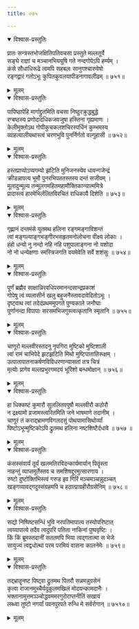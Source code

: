 ```yaml
---
title: ०७५

---
```

<div class="audioEmbed"  caption="सीतालक्ष्मी-वाचनम्" src="https://sanskritdocuments.org/sites/completenarayaneeyam/SoundFiles/075/075_01.mp3"></div>
<details open><summary>विश्वास-प्रस्तुतिः</summary>

प्रातः सन्त्रस्तभोजक्षितिपतिवचसा प्रस्तुते मल्लतूर्ये  
सङ्घे राज्ञां च मञ्चानभिययुषि गते नन्दगोपेऽपि हर्म्यम् ।  
कंसे सौधाधिरूढे त्वमपि सहबलः सानुगश्चारुवेषो  
रङ्गद्वारं गतोऽभूः कुपितकुवलयापीडनागावलीढम् ॥ ७५१॥
</details>
<details><summary>मूलम्</summary>

प्रातः सन्त्रस्तभोजक्षितिपतिवचसा प्रस्तुते मल्लतूर्ये  
सङ्घे राज्ञां च मञ्चानभिययुषि गते नन्दगोपेऽपि हर्म्यम् ।  
कंसे सौधाधिरूढे त्वमपि सहबलः सानुगश्चारुवेषो  
रङ्गद्वारं गतोऽभूः कुपितकुवलयापीडनागावलीढम् ॥ ७५१॥
</details>



<div class="audioEmbed"  caption="सीतालक्ष्मी-वाचनम्" src="https://sanskritdocuments.org/sites/completenarayaneeyam/SoundFiles/075/075_02.mp3"></div>
<details open><summary>विश्वास-प्रस्तुतिः</summary>

पापिष्ठापेहि मार्गाद्द्रुतमिति वचसा निष्ठुरक्रुद्धबुद्धे  
रग्बष्ठस्य प्रणोदादधिकजवजुषा हस्तिना गृह्यमाणः ।  
केलीमुक्तोऽथ गोपीकुचकलशचिरस्पर्धिनं कुम्भमस्य  
व्याहत्यालीयथास्त्वं चरणभुवि पुनर्निर्गतो वल्गुहासी ॥ ७५२॥
</details>
<details><summary>मूलम्</summary>

पापिष्ठापेहि मार्गाद्द्रुतमिति वचसा निष्ठुरक्रुद्धबुद्धे  
रग्बष्ठस्य प्रणोदादधिकजवजुषा हस्तिना गृह्यमाणः ।  
केलीमुक्तोऽथ गोपीकुचकलशचिरस्पर्धिनं कुम्भमस्य  
व्याहत्यालीयथास्त्वं चरणभुवि पुनर्निर्गतो वल्गुहासी ॥ ७५२॥
</details>



<div class="audioEmbed"  caption="सीतालक्ष्मी-वाचनम्" src="https://sanskritdocuments.org/sites/completenarayaneeyam/SoundFiles/075/075_03.mp3"></div>
<details open><summary>विश्वास-प्रस्तुतिः</summary>

हस्तप्राप्योऽप्यगम्यो झटिति मुनिजनस्येव धावन्गजेन्द्रं  
क्रीडन्नापत्य भूमौ पुनरभिपततस्तस्य दन्तं सजीवम् ।  
मूलादुन्मूल्य तन्मूलगमहितमहामौक्तिकान्यात्ममित्रे  
प्रादास्त्वं हारमेभिर्ललितविरचितं राधिकायै दिशेति ॥ ७५३॥
</details>
<details><summary>मूलम्</summary>

हस्तप्राप्योऽप्यगम्यो झटिति मुनिजनस्येव धावन्गजेन्द्रं  
क्रीडन्नापत्य भूमौ पुनरभिपततस्तस्य दन्तं सजीवम् ।  
मूलादुन्मूल्य तन्मूलगमहितमहामौक्तिकान्यात्ममित्रे  
प्रादास्त्वं हारमेभिर्ललितविरचितं राधिकायै दिशेति ॥ ७५३॥
</details>



<div class="audioEmbed"  caption="सीतालक्ष्मी-वाचनम्" src="https://sanskritdocuments.org/sites/completenarayaneeyam/SoundFiles/075/075_04.mp3"></div>
<details open><summary>विश्वास-प्रस्तुतिः</summary>

गृह्णानं दन्तमंसे युतमथ हलिना रङ्गमङ्गाविशन्तं  
त्वां मङ्गल्याङ्गभङ्गीरभसहृतमनोलोचना वीक्ष्य लोकाः ।  
हंहो धन्यो नु नन्दो नहि नहि पशुपालाङ्गना नो यशोदा  
नो नो धन्येक्षणाः स्मस्त्रिजगति वयमेवेति सर्वे शशंसुः ॥ ७५४॥
</details>
<details><summary>मूलम्</summary>

गृह्णानं दन्तमंसे युतमथ हलिना रङ्गमङ्गाविशन्तं  
त्वां मङ्गल्याङ्गभङ्गीरभसहृतमनोलोचना वीक्ष्य लोकाः ।  
हंहो धन्यो नु नन्दो नहि नहि पशुपालाङ्गना नो यशोदा  
नो नो धन्येक्षणाः स्मस्त्रिजगति वयमेवेति सर्वे शशंसुः ॥ ७५४॥
</details>



<div class="audioEmbed"  caption="सीतालक्ष्मी-वाचनम्" src="https://sanskritdocuments.org/sites/completenarayaneeyam/SoundFiles/075/075_05.mp3"></div>
<details open><summary>विश्वास-प्रस्तुतिः</summary>

पूर्णं ब्रह्मैव साक्षान्निरवधिपरमानन्दसान्द्रप्रकाशं  
गोपेषु त्वं व्यलासीर्न खलु बहुजनैस्तावदावेदितोऽभूः ।  
दृष्ट्वाथ त्वां तदेदंप्रथममुपगते पुण्यकाले जनौघाः  
पूर्णानन्दा विपापाः सरसमभिजगुस्त्वत्कृतानि स्मृतानि ॥ ७५५॥
</details>
<details><summary>मूलम्</summary>

पूर्णं ब्रह्मैव साक्षान्निरवधिपरमानन्दसान्द्रप्रकाशं  
गोपेषु त्वं व्यलासीर्न खलु बहुजनैस्तावदावेदितोऽभूः ।  
दृष्ट्वाथ त्वां तदेदंप्रथममुपगते पुण्यकाले जनौघाः  
पूर्णानन्दा विपापाः सरसमभिजगुस्त्वत्कृतानि स्मृतानि ॥ ७५५॥
</details>



<div class="audioEmbed"  caption="सीतालक्ष्मी-वाचनम्" src="https://sanskritdocuments.org/sites/completenarayaneeyam/SoundFiles/075/075_06.mp3"></div>
<details open><summary>विश्वास-प्रस्तुतिः</summary>

चाणूरो मल्लवीरस्तदनु नृपगिरा मुष्टिको मुष्टिशाली  
त्वां रामं चाभिपेदे झटझटिति मिथो मुष्टिपातातिरूक्षम् ।  
उत्पातापातनाकर्षणविविधरणान्यासतां तत्र चित्रं  
मृत्योः प्रागेव मल्लप्रभुरगमदयं भूरिशो बन्धमोक्षान् ॥ ७५६॥
</details>
<details><summary>मूलम्</summary>

चाणूरो मल्लवीरस्तदनु नृपगिरा मुष्टिको मुष्टिशाली  
त्वां रामं चाभिपेदे झटझटिति मिथो मुष्टिपातातिरूक्षम् ।  
उत्पातापातनाकर्षणविविधरणान्यासतां तत्र चित्रं  
मृत्योः प्रागेव मल्लप्रभुरगमदयं भूरिशो बन्धमोक्षान् ॥ ७५६॥
</details>



<div class="audioEmbed"  caption="सीतालक्ष्मी-वाचनम्" src="https://sanskritdocuments.org/sites/completenarayaneeyam/SoundFiles/075/075_07.mp3"></div>
<details open><summary>विश्वास-प्रस्तुतिः</summary>

हा धिक्कष्टं कुमारौ सुललितवपुषौ मल्लवीरौ कठोरौ  
न द्रक्ष्यामो व्रजामस्त्वरितमिति जने भाषमाणे तदानीम् ।  
चाणूरं तं कराद्भ्रामणविगलदसुं पोथयामासिथोर्व्यां  
पिष्टोऽभून्मुष्टिकोऽपि द्रुतमथ हलिना नष्टशिष्टैर्दधावे ॥ ७५७ ॥
</details>
<details><summary>मूलम्</summary>

हा धिक्कष्टं कुमारौ सुललितवपुषौ मल्लवीरौ कठोरौ  
न द्रक्ष्यामो व्रजामस्त्वरितमिति जने भाषमाणे तदानीम् ।  
चाणूरं तं कराद्भ्रामणविगलदसुं पोथयामासिथोर्व्यां  
पिष्टोऽभून्मुष्टिकोऽपि द्रुतमथ हलिना नष्टशिष्टैर्दधावे ॥ ७५७ ॥
</details>



<div class="audioEmbed"  caption="सीतालक्ष्मी-वाचनम्" src="https://sanskritdocuments.org/sites/completenarayaneeyam/SoundFiles/075/075_08.mp3"></div>
<details open><summary>विश्वास-प्रस्तुतिः</summary>

कंसस्संवार्यं तूर्यं खलमतिरविदन्कार्यमार्यान् पितॄंस्ता  
नाहन्तुं व्याप्तमूर्तेस्तव च समशिषद्दूरमुत्सारणाय ।  
रुष्टो दुष्टोक्तिभिस्त्वं गरुड इव गिरिं मञ्चमञ्चन्नुदञ्चत्  
खङ्गव्यावद्गदुस्संग्रहमपि च हठात्प्राग्रहीरौग्रसेनिम् ॥ ७५८॥
</details>
<details><summary>मूलम्</summary>

कंसस्संवार्यं तूर्यं खलमतिरविदन्कार्यमार्यान् पितॄंस्ता  
नाहन्तुं व्याप्तमूर्तेस्तव च समशिषद्दूरमुत्सारणाय ।  
रुष्टो दुष्टोक्तिभिस्त्वं गरुड इव गिरिं मञ्चमञ्चन्नुदञ्चत्  
खङ्गव्यावद्गदुस्संग्रहमपि च हठात्प्राग्रहीरौग्रसेनिम् ॥ ७५८॥
</details>



<div class="audioEmbed"  caption="सीतालक्ष्मी-वाचनम्" src="https://sanskritdocuments.org/sites/completenarayaneeyam/SoundFiles/075/075_09.mp3"></div>
<details open><summary>विश्वास-प्रस्तुतिः</summary>

सद्यो निष्पिष्टसन्धिं भुवि नरपतिमापात्य तस्योपरिष्टात्  
त्वय्यापात्ये तदैव त्वदुपरि पतिता नाकिनां पुष्पवृष्टिः ।  
किं किं ब्रूमस्तदानीं सततमपि भिया त्वद्गतात्मा स भेजे  
सायुज्यं त्वद्वधोत्था परम परमियं वासना कालनेमेः ॥ ७५९॥
</details>
<details><summary>मूलम्</summary>

सद्यो निष्पिष्टसन्धिं भुवि नरपतिमापात्य तस्योपरिष्टात्  
त्वय्यापात्ये तदैव त्वदुपरि पतिता नाकिनां पुष्पवृष्टिः ।  
किं किं ब्रूमस्तदानीं सततमपि भिया त्वद्गतात्मा स भेजे  
सायुज्यं त्वद्वधोत्था परम परमियं वासना कालनेमेः ॥ ७५९॥
</details>



<div class="audioEmbed"  caption="सीतालक्ष्मी-वाचनम्" src="https://sanskritdocuments.org/sites/completenarayaneeyam/SoundFiles/075/075_10.mp3"></div>
<details open><summary>विश्वास-प्रस्तुतिः</summary>

तद्भ्रातॄनष्ट पिष्ट्वा द्रुतमथ पितरौ सन्नमन्नुग्रसेनं  
कृत्वा राजानमुच्चैर्यदुकुलमखिलं मोदयन्कामदानैः ।  
भक्तानामुत्तमञ्ञ्चोद्धवममरगुरोराप्तनीतिं सखायं  
लब्ध्वा तुष्टो नगर्यां पवनपुरपते रुन्धि मे सर्वरोगान् ॥ ७५१०॥
</details>
<details><summary>मूलम्</summary>

तद्भ्रातॄनष्ट पिष्ट्वा द्रुतमथ पितरौ सन्नमन्नुग्रसेनं  
कृत्वा राजानमुच्चैर्यदुकुलमखिलं मोदयन्कामदानैः ।  
भक्तानामुत्तमञ्ञ्चोद्धवममरगुरोराप्तनीतिं सखायं  
लब्ध्वा तुष्टो नगर्यां पवनपुरपते रुन्धि मे सर्वरोगान् ॥ ७५१०॥
</details>

